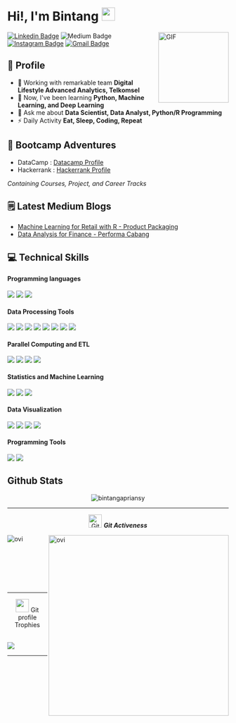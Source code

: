 # Hi!, I'm Bintang <img width="30px" src="https://media.tenor.com/images/3b388fe03da271d2674faf85eb7c3fcd/tenor.gif" />

<img align="right" alt="GIF" height="160px" src="https://media.giphy.com/media/du3J3cXyzhj75IOgvA/giphy.gif" />

[![Linkedin Badge](https://img.shields.io/badge/-bintangat-blue?style=flat&logo=Linkedin&logoColor=white&link=https://www.linkedin.com/in/jlim/)](https://www.linkedin.com/in/bintangat/)
![Medium Badge](https://img.shields.io/badge/-@bintangapriansy-000000?style=flat&labelColor=000000&logo=Medium&link=https://medium.com/@bintangapriansy)
[![Instagram Badge](https://img.shields.io/badge/-@bintangapriansy-purple?style=flat&logo=instagram&logoColor=white&link=https://instagram.com/bintangapriansy/)](https://instagram.com/bintangapriansy)
[![Gmail Badge](https://img.shields.io/badge/-bintangapriansyah98-c14438?style=flat&logo=Gmail&logoColor=white&link=mailto:bintangapriansyah98@gmail.com)](mailto:bintangapriansyah98@gmail.com)


## 🧔 Profile

- 🔭 Working with remarkable team **Digital Lifestyle Advanced Analytics, Telkomsel**
- 🌱 Now, I've been learning **Python, Machine Learning, and Deep Learning**
- 💬 Ask me about **Data Scientist, Data Analyst, Python/R Programming**
- ⚡ Daily Activity **Eat, Sleep, Coding, Repeat**

## 🏫 Bootcamp Adventures

- DataCamp : [Datacamp Profile](https://www.datacamp.com/profile/bintangapriansyah98)
- Hackerrank : [Hackerrank Profile](https://www.hackerrank.com/bintangapriansy1)

*Containing Courses, Project, and Career Tracks*

## 🗒️ Latest Medium Blogs

- [Machine Learning for Retail with R - Product Packaging](https://medium.com/@bintangapriansy/machine-learning-for-retail-with-r-product-packaging-project-from-dqlab-632dc4614f27)
- [Data Analysis for Finance - Performa Cabang](https://medium.com/@bintangapriansy/data-analysis-for-finance-performa-cabang-project-from-dqlab-45744f3c8b53)

## 💻 Technical Skills
#### Programming languages
![](https://img.shields.io/badge/Code-Python-informational?style=flat&logo=python&logoColor=white&color=6aa6f8)
![](https://img.shields.io/badge/Code-R-informational?style=flat&logo=R&logoColor=white&color=6aa6f8)
![](https://img.shields.io/badge/Shell-Bash-informational?style=flat&logo=gnu-bash&logoColor=white&color=6aa6f8)

#### Data Processing Tools
![](https://img.shields.io/badge/RDBMS-HiveQL-informational?style=flat&logo=hive&logoColor=white&color=6aa6f8)
![](https://img.shields.io/badge/Python-Pandas-informational?style=flat&logo=pandas&logoColor=white&color=6aa6f8)
![](https://img.shields.io/badge/Python-Pyspark-informational?style=flat&logo=pyspark&logoColor=white&color=6aa6f8)
![](https://img.shields.io/badge/RDBMS-MySQL-informational?style=flat&logo=mysql&logoColor=white&color=6aa6f8)
![](https://img.shields.io/badge/MS-Excel-informational?style=flat&logo=microsoft&logoColor=white&color=6aa6f8)
![](https://img.shields.io/badge/Minitab-Statistics-informational?style=flat&logo=minitab&logoColor=white&color=6aa6f8)
![](https://img.shields.io/badge/SPSS-Statistics-informational?style=flat&logo=IBM&logoColor=white&color=6aa6f8)
![](https://img.shields.io/badge/Eviews-Statistics-informational?style=flat&logo=eviews&logoColor=white&color=6aa6f8)


#### Parallel Computing and ETL
![](https://img.shields.io/badge/BigData-ApacheHadoop-informational?style=flat&logo=apachehadoop&logoColor=white&color=6aa6f8)
![](https://img.shields.io/badge/BigData-ApacheSpark-informational?style=flat&logo=apachespark&logoColor=white&color=6aa6f8)
![](https://img.shields.io/badge/ETL-Pentaho-informational?style=flat&logo=pentaho&logoColor=white&color=6aa6f8)
![](https://img.shields.io/badge/ETL-ApacheAirflow-informational?style=flat&logo=apacheairflow&logoColor=white&color=6aa6f8)

#### Statistics and Machine Learning
![](https://img.shields.io/badge/Python-Scipy-informational?style=flat&logo=scipy&logoColor=white&color=6aa6f8)
![](https://img.shields.io/badge/Python-statsmodels-informational?style=flat&logo=statsmodels&logoColor=white&color=6aa6f8)
![](https://img.shields.io/badge/Python-sklearn-informational?style=flat&logo=scikitlearn&logoColor=white&color=6aa6f8)


#### Data Visualization
![](https://img.shields.io/badge/Python-Matplotlib-informational?style=flat&logo=matplotlib&logoColor=white&color=6aa6f8)
![](https://img.shields.io/badge/Python-Seaborn-informational?style=flat&logo=seaborn&logoColor=white&color=6aa6f8)
![](https://img.shields.io/badge/Microsoft-ThinkCell-informational?style=flat&logo=thinkcell&logoColor=white&color=6aa6f8)
![](https://img.shields.io/badge/R-ggplot-informational?style=flat&logo=R&logoColor=white&color=6aa6f8)

#### Programming Tools
![](https://img.shields.io/badge/Editor-VIM-informational?style=flat&logo=vim&logoColor=white&color=6aa6f8)
![](https://img.shields.io/badge/Editor-Jupyter-informational?style=flat&logo=jupyter&logoColor=white&color=6aa6f8)

## Github Stats
<p align="center"><img src="https://github-readme-streak-stats.herokuapp.com/?user=bintangapriansy&theme=algolia" alt="bintangapriansy"  /></p>

<hr>
<p align="center">
 <img src="https://media.giphy.com/media/W5eoZHPpUx9sapR0eu/giphy.gif" width="30px" alt="Git"/>&nbsp;<i><b>Git Activeness</b></i></p>
 
<p><img align="left" src="https://github-readme-stats.vercel.app/api/top-langs?username=bintangapriansy&show_icons=true&locale=en&layout=compact&theme=chartreuse-dark" alt="ovi" /></p>
<p>&nbsp;<img align="right" src="https://github-readme-stats.vercel.app/api?username=bintangapriansy&show_icons=true&locale=en&theme=chartreuse-dark" alt="ovi" width="410" /></p>
<br><br><br><br><br>

<hr>

<p align="center"><img src="https://media.giphy.com/media/QaMcXSekUWx7aogAUr/giphy.gif" width="30" />&nbsp;Git profile Trophies</p><br>
<img src="https://github-profile-trophy.vercel.app/?username=bintangapriansy&theme=juicyfresh&no-bg=true" />


-----

